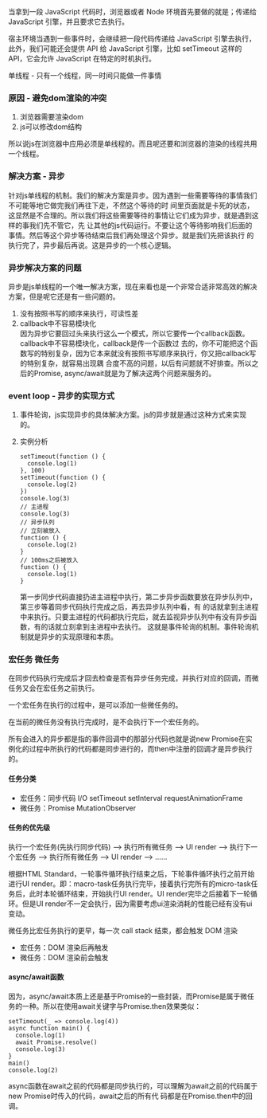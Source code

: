 当拿到一段 JavaScript 代码时，浏览器或者 Node 环境首先要做的就是；传递给 JavaScript 引擎，并且要求它去执行。

宿主环境当遇到一些事件时，会继续把一段代码传递给 JavaScript 引擎去执行，此外，我们可能还会提供 API 给 JavaScript 引擎，比如 setTimeout 这样的 API，它会允许 JavaScript 在特定的时机执行。

单线程 - 只有一个线程，同一时间只能做一件事情

### 原因 - 避免dom渲染的冲突
1. 浏览器需要渲染dom
2. js可以修改dom结构

所以说js在浏览器中应用必须是单线程的。而且呢还要和浏览器的渲染的线程共用一个线程。

### 解决方案 - 异步

  针对js单线程的机制。我们的解决方案是异步。因为遇到一些需要等待的事情我们不可能等地它做完我们再往下走，不然这个等待的时
  间里页面就是卡死的状态，这显然是不合理的。所以我们将这些需要等待的事情让它们成为异步，就是遇到这样的事我们先不管它，先
  让其他的js代码运行。不要让这个等待影响我们后面的事情。然后等这个异步等待结束后我们再处理这个异步。就是我们先把该执行
  的执行完了，异步最后再说。这是异步的一个核心逻辑。

### 异步解决方案的问题

异步是js单线程的一个唯一解决方案，现在来看也是一个非常合适非常高效的解决方案，但是呢它还是有一些问题的。

1. 没有按照书写的顺序来执行，可读性差
2. callback中不容易模块化<br>
    因为异步它要回过头来执行这么一个模式，所以它要传一个callback函数。callback中不容易模块化，callback是传一个函数过
    去的，你不可能把这个函数写的特别复杂，因为它本来就没有按照书写顺序来执行，你又把callback写的特别复杂，就容易出现耦
    合度不高的问题，以后有问题就不好排查。所以之后的Promise, async/await就是为了解决这两个问题来服务的。

### event loop - 异步的实现方式
1. 事件轮询，js实现异步的具体解决方案。js的异步就是通过这种方式来实现的。
2. 实例分析

    ```
    setTimeout(function () {
      console.log(1)
    }, 100)
    setTimeout(function () {
      console.log(2)
    })
    console.log(3)
    // 主进程
    console.log(3)
    // 异步队列
    // 立刻被放入
    function () {
      console.log(2)
    }
    // 100ms之后被放入
    function () {
      console.log(1)
    }
    ```

    第一步同步代码直接扔进主进程中执行，第二步异步函数要放在异步队列中，第三步等着同步代码执行完成之后，再去异步队列中看，有
    的话就拿到主进程中来执行。只要主进程的代码都执行完后，就去监视异步队列中有没有异步函数，有的话就立刻拿到主进程中去执行。
    这就是事件轮询的机制。事件轮询机制就是异步的实现原理和本质。

### 宏任务 微任务
在同步代码执行完成后才回去检查是否有异步任务完成，并执行对应的回调，而微任务又会在宏任务之前执行。

一个宏任务在执行的过程中，是可以添加一些微任务的。

在当前的微任务没有执行完成时，是不会执行下一个宏任务的。

所有会进入的异步都是指的事件回调中的那部分代码也就是说new Promise在实例化的过程中所执行的代码都是同步进行的，而then中注册的回调才是异步执行的。

#### 任务分类
  * 宏任务：同步代码 I/O setTimeout setInterval requestAnimationFrame
  * 微任务：Promise MutationObserver

#### 任务的优先级
执行一个宏任务(先执行同步代码) --> 执行所有微任务 --> UI render --> 执行下一个宏任务 --> 执行所有微任务 --> UI render --> ......

根据HTML Standard，一轮事件循环执行结束之后，下轮事件循环执行之前开始进行UI render。即：macro-task任务执行完毕，接着执行完所有的micro-task任务后，此时本轮循环结束，开始执行UI render。UI render完毕之后接着下一轮循环。但是UI render不一定会执行，因为需要考虑ui渲染消耗的性能已经有没有ui变动。

微任务比宏任务执行的更早，每一次 call stack 结束，都会触发 DOM 渲染
  * 宏任务：DOM 渲染后再触发
  * 微任务：DOM 渲染前会触发

#### async/await函数
因为，async/await本质上还是基于Promise的一些封装，而Promise是属于微任务的一种。所以在使用await关键字与Promise.then效果类似：

```
setTimeout(_ => console.log(4))
async function main() {
  console.log(1)
  await Promise.resolve()
  console.log(3)
}
main()
console.log(2)
```

async函数在await之前的代码都是同步执行的，可以理解为await之前的代码属于new Promise时传入的代码，await之后的所有代
码都是在Promise.then中的回调。
